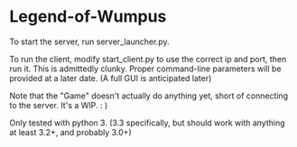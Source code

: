 Legend-of-Wumpus
================

To start the server, run server_launcher.py.

To run the client, modify start_client.py to use the correct ip and port, then run it. This is admittedly clunky. Proper
command-line parameters will be provided at a later date. (A full GUI is anticipated later)

Note that the "Game" doesn't actually do anything yet, short of connecting to the server. It's a WIP. : )

Only tested with python 3. (3.3 specifically, but should work  with anything at least 3.2+, and probably 3.0+)
